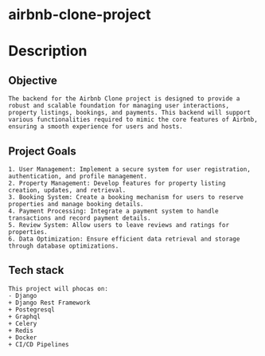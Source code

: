 # airbnb-clone-project

# Description

  ## Objective
    The backend for the Airbnb Clone project is designed to provide a robust and scalable foundation for managing user interactions, property listings, bookings, and payments. This backend will support various functionalities required to mimic the core features of Airbnb, ensuring a smooth experience for users and hosts.

  ## Project Goals
  
    1. User Management: Implement a secure system for user registration, authentication, and profile management.
    2. Property Management: Develop features for property listing creation, updates, and retrieval.
    3. Booking System: Create a booking mechanism for users to reserve properties and manage booking details.
    4. Payment Processing: Integrate a payment system to handle transactions and record payment details.
    5. Review System: Allow users to leave reviews and ratings for properties.
    6. Data Optimization: Ensure efficient data retrieval and storage through database optimizations.
  ## Tech stack 
    This project will phocas on:
    - Django
    + Django Rest Framework
    + Postegresql
    + Graphql 
    + Celery 
    + Redis 
    + Docker
    + CI/CD Pipelines

